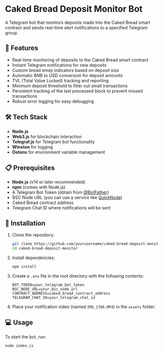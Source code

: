 # Caked Bread Deposit Monitor Bot

A Telegram bot that monitors deposits made into the Caked Bread smart contract and sends real-time alert notifications to a specified Telegram group.

## 🌟 Features

- Real-time monitoring of deposits to the Caked Bread smart contract
- Instant Telegram notifications for new deposits
- Custom bread emoji indicators based on deposit size
- Automatic BNB to USD conversion for deposit amounts
- TVL (Total Value Locked) tracking and reporting
- Minimum deposit threshold to filter out small transactions
- Persistent tracking of the last processed block to prevent missed transactions
- Robust error logging for easy debugging

## 🛠 Tech Stack

- **Node.js**
- **Web3.js** for blockchain interaction
- **Telegraf.js** for Telegram bot functionality
- **Winston** for logging
- **Dotenv** for environment variable management

## 📋 Prerequisites

- **Node.js** (v14 or later recommended)
- **npm** (comes with Node.js)
- A Telegram Bot Token (obtain from [@BotFather](https://t.me/BotFather))
- BSC Node URL (you can use a service like [QuickNode](https://www.quicknode.com/))
- Caked Bread contract address
- Telegram Chat ID where notifications will be sent

## 🚀 Installation

1. Clone the repository:

    ```bash
    git clone https://github.com/yourusername/caked-bread-deposit-monitor.git
    cd caked-bread-deposit-monitor
    ```

2. Install dependencies:

    ```bash
    npm install
    ```

3. Create a `.env` file in the root directory with the following contents:

    ```env
    BOT_TOKEN=your_telegram_bot_token
    BSC_NODE_URL=your_bsc_node_url
    CONTRACT_ADDRESS=caked_bread_contract_address
    TELEGRAM_CHAT_ID=your_telegram_chat_id
    ```

4. Place your notification video (named `IMG_1786.MP4`) in the `assets` folder.

## 💻 Usage

To start the bot, run:

```bash
node index.js
